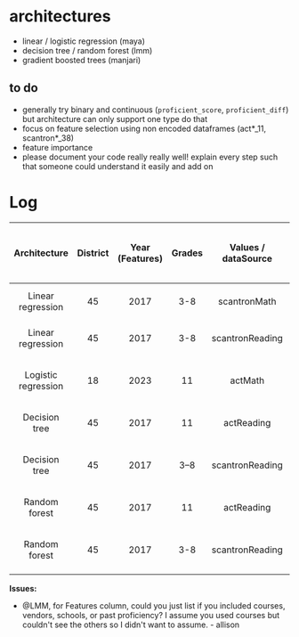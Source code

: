 # architectures
- linear / logistic regression (maya)
- decision tree / random forest (lmm)
- gradient boosted trees (manjari)

## to do
- generally try binary and continuous (`proficient_score`, `proficient_diff`) but architecture can only support one type do that
- focus on feature selection using non encoded dataframes (act\*_11, scantron\*_38)
- feature importance
- please document your code really really well! explain every step such that someone could understand it easily and add on

# Log

| Architecture | District | Year (Features) | Grades | Values / dataSource | Features (courses, vendors, schools, past proficiency) | # of features | Label | Accuracy | F1 | Other metrics (RSME, R^2) | Notes | Person | 
| :---: | :---: | :---: | :---: | :---: | :---: | :---: | :---: | :---: | :---: | :---: | :---: | :---: | 
| Linear regression | 45 | 2017 | 3-8 | scantronMath | past_proficiency | 1 | `proficient_score` | | | RMSE=0.09, R^2=0.23 | Concerned about overfitting | Maya | 
| Linear regression | 45 | 2017 | 3-8 | scantronReading | past_proficiency | 1 | `proficient_score` | | | RMSE=0.04, R^2=0.85 |  Concerned about overfitting | Maya |
| Logistic regression | 18 | 2023 | 11 | actMath | schools, vendors, encoded courses | 23 | `is_proficient` | 0.7198 | | Log loss: 0.5703 | |  Maya |
| Decision tree | 45 | 2017 | 11 | actReading | schools, vendors, courses  | 241 | `proficient_score` | | | RMSE=0.2273, R^2=0.49046499 | | Louise Marie | 
| Decision tree | 45 | 2017 | 3–8 | scantronReading | schools, vendors, courses, past proficiency | 140| `proficient_score` | | | RMSE=0.0393, R^2=0.8632 | | Louise Marie | 
| Random forest | 45 | 2017 | 11 | actReading | schools, vendors, courses | 242 | `proficient_score` | | | RMSE=0.1802, R^2=0.6795 | | Louise Marie | 
| Random forest | 45 | 2017 | 3-8 | scantronReading | schools, vendors, courses, past proficiency | 140 | `proficient_score` | | | RMSE=0.0393, R^2=0.8632 | | Louise Marie | 


**Issues:**
- @LMM, for Features column, could you just list if you included courses, vendors, schools, or past proficiency? I assume you used courses but couldn't see the others so I didn't want to assume. - allison